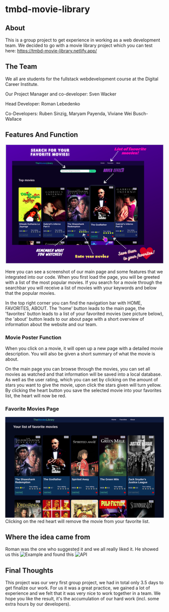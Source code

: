 # tmbd-movie-library

## About

This is a group project to get experience in working as a web development team.
We decided to go with a movie library project which you can test here: https://tmbd-movie-library.netlify.app/

## The Team

We all are students for the fullstack webdevelopment course at the Digital Career Institute.

Our Project Manager and co-developer: Sven Wacker

Head Developer: Roman Lebedenko

Co-Developers: Ruben Sinzig, Maryam Payenda, Viviane Wei Busch-Wallace

## Features And Function

![Features on main page](src/images/screenshots/main-page-features.png)

Here you can see a screenshot of our main page and some features that we integrated into our code.
When you first load the page, you will be greeted with a list of the most popular movies. If you search for a movie through the searchbar you will receive a list of movies with your keywords and below that the popular movies.

In the top right corner you can find the navigation bar with HOME, FAVORITES, ABOUT.
The 'home' button leads to the main page, the 'favorites' button leads to a list of your favorited movies (see picture below), the 'about' button leads to our about page with a short overview of information about the website and our team.

### Movie Poster Function

When you click on a movie, it will open up a new page with a detailed movie description. You will also be given a short summary of what the movie is about.

On the main page you can browse through the movies, you can set all movies as watched and that information will be saved into a local database. As well as the user rating, which you can set by clicking on the amount of stars you want to give the movie, upon click the stars given will turn yellow.
By clicking the heart button you save the selected movie into your favorites list, the heart will now be red.

### Favorite Movies Page

![Favorites page](src/images/screenshots/movie-library-favorites-screenshot.png)
Clicking on the red heart will remove the movie from your favorite list.

## Where the idea came from

Roman was the one who suggested it and we all really liked it. He showed us this ![Example](https://dnotrad.github.io/movies/#/trends) and found this ![API](https://www.themoviedb.org/)

## Final Thoughts

This project was our very first group project, we had in total only 3.5 days to get finalize our work. For us it was a great practice, we gained a lot of experience and we felt that it was very nice to work together in a team.
We hope you like the result, it's the accumulation of our hard work (incl. some extra hours by our developers).
